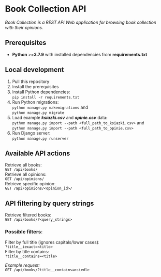 # Book Collection API

*Book Collection is a REST API Web application for browsing book collection with their opinions.*

## Prerequisites

- **Python** >=**3.7.9** with installed dependencies from **requirements.txt**  

## Local development

1. Pull this repository
2. Install the prerequisites
3. Install Python dependencies:   
`pip install -r requirements.txt`
4. Run Python migrations:  
`python manage.py makemigrations` and    
`python manage.py migrate`   
5. Load example ***ksiazki.csv*** and ***opinie.csv*** data:  
`python manage.py import --path <full_path_to_ksiazki.csv>` and  
`python manage.py import --path <full_path_to_opinie.csv>`  
6. Run Django server:  
`python manage.py runserver`

## Available API actions

Retrieve all books:  
`GET /api/books/`  
Retrieve all opinions:  
`GET /api/opinions/`  
Retrieve specific opinion:  
`GET /api/opinions/<opinion_id>/`

## API filtering by query strings  
Retrieve filtered books:  
`GET /api/books/?<query_strings>`  

### Possible filters:
Filter by full title (ignores capitals/lower cases):  
`?title__iexact=<title>`  
Filter by title contains:  
`?title__contains=<title>`  

*Example request:*  
`GET /api/books/?title__contains=osiedle`
